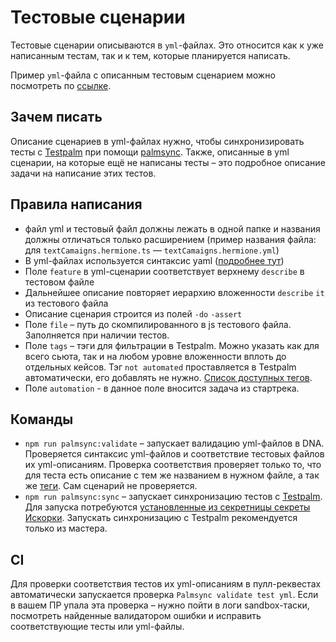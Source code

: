 # Тестовые сценарии

Тестовые сценарии описываются в `yml`-файлах. Это относится как к уже написанным тестам, так и к тем, которые планируется написать.

Пример `yml`-файла с описанным тестовым сценарием можно посмотреть по [ссылке](https://github.yandex-team.ru/direct/dna/blob/master/tests/hermione/suites/frozen/editors/cpaStrategyAlerts.view.hermione.yml).

## Зачем писать
Описание сценариев в yml-файлах нужно, чтобы синхронизировать тесты с [Testpalm](https://testpalm2.yandex-team.ru/dna) при помощи [palmsync](https://github.yandex-team.ru/search-interfaces/infratest/blob/master/packages/palmsync/docs/quick-start.md). Также, описанные в yml сценарии, на которые ещё не написаны тесты – это подробное описание задачи на написание этих тестов.

## Правила написания

- файл yml и тестовый файл должны лежать в одной папке и названия должны отличаться только расширением (пример названия файла: для `textCamaigns.hermione.ts` — `textCamaigns.hermione.yml`)
- В yml-файлах используется синтаксис yaml ([подробнее тут](https://github.yandex-team.ru/search-interfaces/infratest/blob/master/packages/palmsync/docs/yaml-files.md))
- Поле `feature` в yml-сценарии соответствует верхнему `describe` в тестовом файле
- Дальнейшее описание повторяет иерархию вложенности `describe` `it` из тестового файла
- Описание сценария строится из полей  `-do` `-assert`
- Поле `file` – путь до скомпилированного в js тестового файла. Заполняется при наличии тестов.
- Поле `tags` – тэги для фильтрации в Testpalm. Можно указать как для всего сьюта, так и на любом уровне вложенности вплоть до отдельных кейсов. Тэг `not automated` проставляется в Testpalm автоматически, его добавлять не нужно. [Список доступных тегов](https://github.yandex-team.ru/direct/dna/blob/master/.ci/palmsync/whitelist-tags.js).
- Поле `automation` - в данное поле вносится задача из стартрека.

## Команды
- `npm run palmsync:validate` – запускает валидацию yml-файлов в DNA. Проверяется синтаксис yml-файлов и соответствие тестовых файлов их yml-описаниям. Проверка соответствия проверяет только то, что для теста есть описание с тем же названием в нужном файле, а так же [теги](https://github.yandex-team.ru/direct/dna/blob/master/.ci/palmsync/whitelist-tags.js). Сам сценарий не проверяется.
- `npm run palmsync:sync` – запускает синхронизацию тестов с [Testpalm](https://testpalm2.yandex-team.ru/dna). Для запуска потребуются [установленные из секретницы секреты Искорки](https://github.yandex-team.ru/twilight/twilight-secrets#установка). Запускать синхронизацию с Testpalm рекомендуется только из мастера.

## CI
Для проверки соответствия тестов их yml-описаниям в пулл-реквестах автоматически запускается проверка `Palmsync validate test yml`.
Если в вашем ПР упала эта проверка – нужно пойти в логи sandbox-таски, посмотреть найденные валидатором ошибки и исправить соответствующие тесты или yml-файлы.
